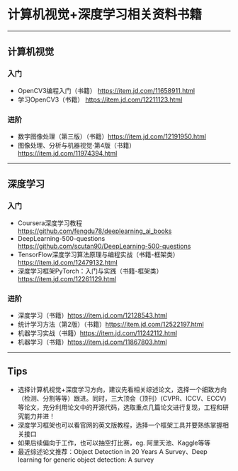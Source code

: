 # 计算机视觉+深度学习相关资料书籍
--------------------------
## 计算机视觉
### 入门
* OpenCV3编程入门（书籍） https://item.jd.com/11658911.html
* 学习OpenCV3（书籍） https://item.jd.com/12211123.html
### 进阶
* 数字图像处理（第三版）（书籍）https://item.jd.com/12191950.html
* 图像处理、分析与机器视觉·第4版（书籍）https://item.jd.com/11974394.html
----------------------------
## 深度学习
### 入门
* Coursera深度学习教程 https://github.com/fengdu78/deeplearning_ai_books
* DeepLearning-500-questions https://github.com/scutan90/DeepLearning-500-questions
* TensorFlow深度学习算法原理与编程实战（书籍-框架类） https://item.jd.com/12479132.html
* 深度学习框架PyTorch：入门与实践（书籍-框架类）https://item.jd.com/12261129.html
### 进阶
* 深度学习（书籍）https://item.jd.com/12128543.html
* 统计学习方法（第2版）（书籍）https://item.jd.com/12522197.html 
* 机器学习实战（书籍）https://item.jd.com/11242112.html
* 机器学习（书籍）https://item.jd.com/11867803.html
---------------------------
## Tips
* 选择计算机视觉+深度学习方向，建议先看相关综述论文，选择一个细致方向（检测、分割等等）跟进。同时，三大顶会（顶刊）(CVPR、ICCV、ECCV)等论文，充分利用论文中的开源代码，选取重点几篇论文进行复现，工程和研究能力并进！
* 深度学习框架也可以看官网的英文版教程，选择一个框架工具并要熟练掌握相关接口
* 如果后续偏向于工作，也可以抽空打比赛，eg. 阿里天池、Kaggle等等
* 最近综述论文推荐：Object Detection in 20 Years A Survey、Deep learning for generic object detection: A survey
